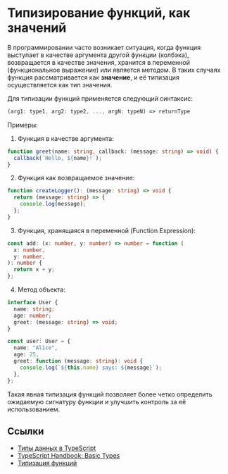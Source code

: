 # Типизирование функций, как значений

В программировании часто возникает ситуация, когда функция выступает в качестве аргумента другой функции (колбэка), возвращается в качестве значения, хранится в переменной (функциональное выражение) или является методом. В таких случаях функция рассматривается как **значение**, и её типизация осуществляется как тип значения.

Для типизации функций применяется следующий синтаксис:

```typescript
(arg1: type1, arg2: type2, ..., argN: typeN) => returnType
```

Примеры:

1. Функция в качестве аргумента:

```typescript
function greet(name: string, callback: (message: string) => void) {
  callback(`Hello, ${name}!`);
}
```

2. Функция как возвращаемое значение:

```typescript
function createLogger(): (message: string) => void {
  return (message: string) => {
    console.log(message);
  };
}
```

3. Функция, хранящаяся в переменной (Function Expression):

```typescript
const add: (x: number, y: number) => number = function (
  x: number,
  y: number,
): number {
  return x + y;
};
```

4. Метод объекта:

```typescript
interface User {
  name: string;
  age: number;
  greet: (message: string) => void;
}

const user: User = {
  name: "Alice",
  age: 25,
  greet: function (message: string): void {
    console.log(`${this.name} says: ${message}`);
  },
};
```

Такая явная типизация функций позволяет более четко определить ожидаемую сигнатуру функции и улучшить контроль за её использованием.

## Ссылки

- [Типы данных в TypeScript](https://www.typescriptlang.org/docs/handbook/basic-types.html)
- [TypeScript Handbook: Basic Types](https://www.typescriptlang.org/docs/handbook/basic-types.html)
- [Типизация функций](https://www.typescriptlang.org/docs/handbook/2/functions.html)
